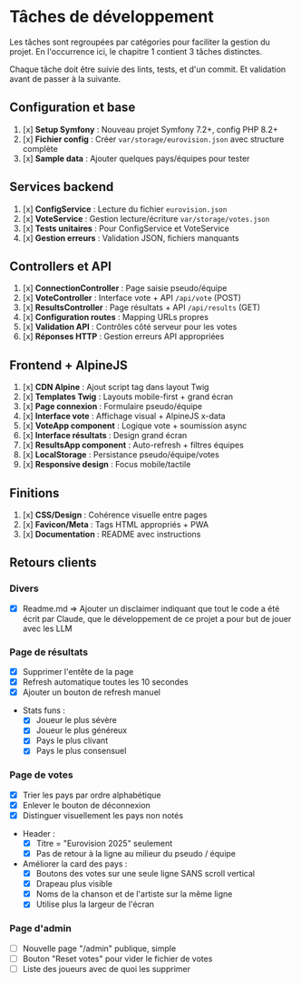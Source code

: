 # Tâches de développement

Les tâches sont regroupées par catégories pour faciliter la gestion du projet.
En l'occurrence ici, le chapitre 1 contient 3 tâches distinctes.

Chaque tâche doit être suivie des lints, tests, et d'un commit. Et validation avant de passer à la suivante.

## Configuration et base
1. [x] **Setup Symfony** : Nouveau projet Symfony 7.2+, config PHP 8.2+
2. [x] **Fichier config** : Créer `var/storage/eurovision.json` avec structure complète
3. [x] **Sample data** : Ajouter quelques pays/équipes pour tester

## Services backend
1. [x] **ConfigService** : Lecture du fichier `eurovision.json`
2. [x] **VoteService** : Gestion lecture/écriture `var/storage/votes.json`
3. [x] **Tests unitaires** : Pour ConfigService et VoteService
4. [x] **Gestion erreurs** : Validation JSON, fichiers manquants

## Controllers et API
1. [x] **ConnectionController** : Page saisie pseudo/équipe
2. [x] **VoteController** : Interface vote + API `/api/vote` (POST)
3. [x] **ResultsController** : Page résultats + API `/api/results` (GET)
4. [x] **Configuration routes** : Mapping URLs propres
5. [x] **Validation API** : Contrôles côté serveur pour les votes
6. [x] **Réponses HTTP** : Gestion erreurs API appropriées

## Frontend + AlpineJS
1. [x] **CDN Alpine** : Ajout script tag dans layout Twig
2. [x] **Templates Twig** : Layouts mobile-first + grand écran
3. [x] **Page connexion** : Formulaire pseudo/équipe
4. [x] **Interface vote** : Affichage visual + AlpineJS x-data
5. [x] **VoteApp component** : Logique vote + soumission async
6. [x] **Interface résultats** : Design grand écran
7. [x] **ResultsApp component** : Auto-refresh + filtres équipes
8. [x] **LocalStorage** : Persistance pseudo/équipe/votes
9. [x] **Responsive design** : Focus mobile/tactile

## Finitions
1. [x] **CSS/Design** : Cohérence visuelle entre pages
2. [x] **Favicon/Meta** : Tags HTML appropriés + PWA
3. [x] **Documentation** : README avec instructions

## Retours clients

### Divers
- [x] Readme.md => Ajouter un disclaimer indiquant que tout le code a été écrit par Claude, que le développement de ce projet a pour but de jouer avec les LLM

### Page de résultats
- [x] Supprimer l'entête de la page
- [x] Refresh automatique toutes les 10 secondes
- [x] Ajouter un bouton de refresh manuel
- Stats funs :
  - [x] Joueur le plus sévère
  - [x] Joueur le plus généreux
  - [x] Pays le plus clivant
  - [x] Pays le plus consensuel

### Page de votes
- [x] Trier les pays par ordre alphabétique
- [x] Enlever le bouton de déconnexion
- [x] Distinguer visuellement les pays non notés
- Header :
  - [x] Titre = "Eurovision 2025" seulement
  - [x] Pas de retour à la ligne au milieur du pseudo / équipe
- Améliorer la card des pays : 
  - [x] Boutons des votes sur une seule ligne SANS scroll vertical
  - [x] Drapeau plus visible
  - [x] Noms de la chanson et de l'artiste sur la même ligne
  - [x] Utilise plus la largeur de l'écran

### Page d'admin
- [ ] Nouvelle page "/admin" publique, simple
- [ ] Bouton "Reset votes" pour vider le fichier de votes
- [ ] Liste des joueurs avec de quoi les supprimer
